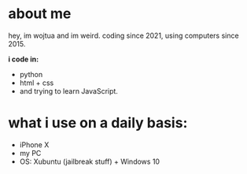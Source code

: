 # about me
hey, im wojtua and im weird. coding since 2021, using computers since 2015.

**i code in:**
* python 
* html + css 
* and trying to learn JavaScript. 

# what i use on a daily basis:
* iPhone X
* my PC
* OS: Xubuntu (jailbreak stuff) + Windows 10
